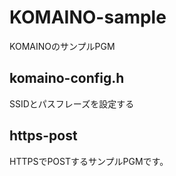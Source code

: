 # KOMAINO-sample
KOMAINOのサンプルPGM

## komaino-config.h
SSIDとパスフレーズを設定する

## https-post
HTTPSでPOSTするサンプルPGMです。

